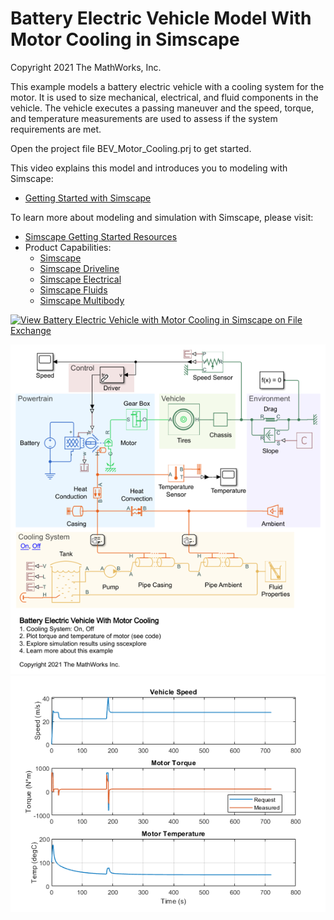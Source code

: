 # **Battery Electric Vehicle Model With Motor Cooling in Simscape**
Copyright 2021 The MathWorks, Inc.

This example models a battery electric vehicle with a cooling system for
the motor.  It is used to size mechanical, electrical, and fluid
components in the vehicle.  The vehicle executes a passing maneuver and
the speed, torque, and temperature measurements are used to assess if the
system requirements are met.

Open the project file BEV_Motor_Cooling.prj to get started.

This video explains this model and introduces you to modeling with Simscape:
* [Getting Started with Simscape](https://www.mathworks.com/videos/getting-started-with-simscape-1612443969016.html)

To learn more about modeling and simulation with Simscape, please visit:
* [Simscape Getting Started Resources](https://www.mathworks.com/solutions/physical-modeling/resources.html)
* Product Capabilities:
   * [Simscape](https://www.mathworks.com/products/simscape.html)
   * [Simscape Driveline](https://www.mathworks.com/products/simscape-driveline.html)
   * [Simscape Electrical](https://www.mathworks.com/products/simscape-electrical.html)
   * [Simscape Fluids](https://www.mathworks.com/products/simscape-fluids.html)
   * [Simscape Multibody](https://www.mathworks.com/products/simscape-multibody.html)

[![View Battery Electric Vehicle with Motor Cooling in Simscape on File Exchange](https://www.mathworks.com/matlabcentral/images/matlab-file-exchange.svg)](https://www.mathworks.com/matlabcentral/fileexchange/86957-battery-electric-vehicle-with-motor-cooling-in-simscape)

![](Overview/html/bev_motor_cooling_01.png)
![](Overview/html/bev_motor_cooling_02.png)